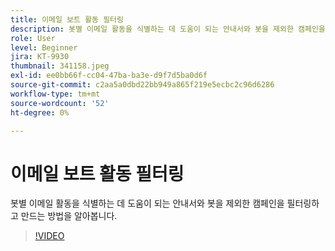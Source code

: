 ```yaml
---
title: 이메일 보트 활동 필터링
description: 봇별 이메일 활동을 식별하는 데 도움이 되는 안내서와 봇을 제외한 캠페인을 필터링하고 만드는 방법을 알아봅니다.
role: User
level: Beginner
jira: KT-9930
thumbnail: 341158.jpeg
exl-id: ee0bb66f-cc04-47ba-ba3e-d9f7d5ba0d6f
source-git-commit: c2aa5a0dbd22bb949a865f219e5ecbc2c96d6286
workflow-type: tm+mt
source-wordcount: '52'
ht-degree: 0%

---
```


# 이메일 보트 활동 필터링

봇별 이메일 활동을 식별하는 데 도움이 되는 안내서와 봇을 제외한 캠페인을 필터링하고 만드는 방법을 알아봅니다.

>[!VIDEO](https://video.tv.adobe.com/v/341158/?quality=12&learn=on)
